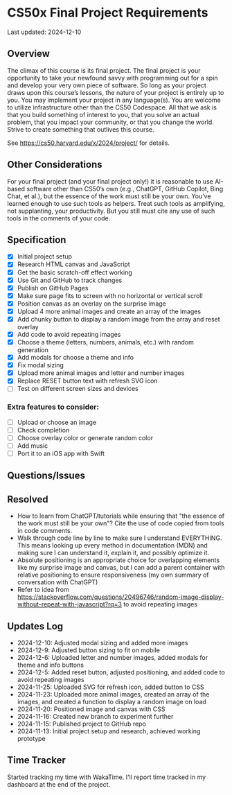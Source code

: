 # CS50x Final Project Requirements

Last updated: 2024-12-10

## Overview
The climax of this course is its final project. The final project is your opportunity to take your newfound savvy with programming out for a spin and develop your very own piece of software. So long as your project draws upon this course’s lessons, the nature of your project is entirely up to you. You may implement your project in any language(s). You are welcome to utilize infrastructure other than the CS50 Codespace. All that we ask is that you build something of interest to you, that you solve an actual problem, that you impact your community, or that you change the world. Strive to create something that outlives this course.

See https://cs50.harvard.edu/x/2024/project/ for details.

## Other Considerations
For your final project (and your final project only!) it is reasonable to use AI-based software other than CS50’s own (e.g., ChatGPT, GitHub Copilot, Bing Chat, et al.), but the essence of the work must still be your own. You’ve learned enough to use such tools as helpers. Treat such tools as amplifying, not supplanting, your productivity. But you still must cite any use of such tools in the comments of your code.

## Specification
* [x] Initial project setup
* [x] Research HTML canvas and JavaScript
* [x] Get the basic scratch-off effect working
* [x] Use Git and GitHub to track changes
* [x] Publish on GitHub Pages
* [x] Make sure page fits to screen with no horizontal or vertical scroll
* [x] Position canvas as an overlay on the surprise image
* [x] Upload 4 more animal images and create an array of the images
* [x] Add chunky button to display a random image from the array and reset overlay
* [x] Add code to avoid repeating images
* [x] Choose a theme (letters, numbers, animals, etc.) with random generation
* [x] Add modals for choose a theme and info
* [x] Fix modal sizing
* [x] Upload more animal images and letter and number images
* [x] Replace RESET button text with refresh SVG icon
* [ ] Test on different screen sizes and devices

### Extra features to consider:
* [ ] Upload or choose an image
* [ ] Check completion
* [ ] Choose overlay color or generate random color
* [ ] Add music
* [ ] Port it to an iOS app with Swift

## Questions/Issues

## Resolved
* How to learn from ChatGPT/tutorials while ensuring that "the essence of the work must still be your own"? Cite the use of code copied from tools in code comments.
* Walk through code line by line to make sure I understand EVERYTHING. This means looking up every method in documentation (MDN) and making sure I can understand it, explain it, and possibly optimize it.
* Absolute positioning is an appropriate choice for overlapping elements like my surprise image and canvas, but I can add a parent container with relative positioning to ensure responsiveness (my own summary of conversation with ChatGPT)
* Refer to idea from https://stackoverflow.com/questions/20496746/random-image-display-without-repeat-with-javascript?rq=3 to avoid repeating images

## Updates Log
* 2024-12-10: Adjusted modal sizing and added more images
* 2024-12-9: Adjusted button sizing to fit on mobile
* 2024-12-6: Uploaded letter and number images, added modals for theme and info buttons
* 2024-12-5: Added reset button, adjusted positioning, and added code to avoid repeating images
* 2024-11-25: Uploaded SVG for refresh icon, added button to CSS
* 2024-11-23: Uploaded more animal images, created an array of the images, and created a function to display a random image on load
* 2024-11-20: Positioned image and canvas with CSS
* 2024-11-16: Created new branch to experiment further
* 2024-11-15: Published project to GitHub repo
* 2024-11-13: Initial project setup and research, achieved working prototype

## Time Tracker
Started tracking my time with WakaTime. I'll report time tracked in my dashboard at the end of the project.
